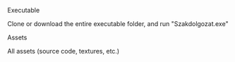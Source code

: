 Executable

Clone or download the entire executable folder, and run "Szakdolgozat.exe"

Assets

All assets (source code, textures, etc.)
